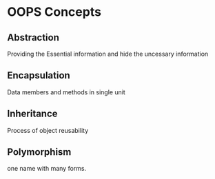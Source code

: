 #  OOPS Concepts
 ## Abstraction
  Providing the Essential information and hide the uncessary information
   
 ## Encapsulation
 Data members and methods in single unit
 
 ## Inheritance
 Process of object reusability
 
 ## Polymorphism
 one name with many forms.
